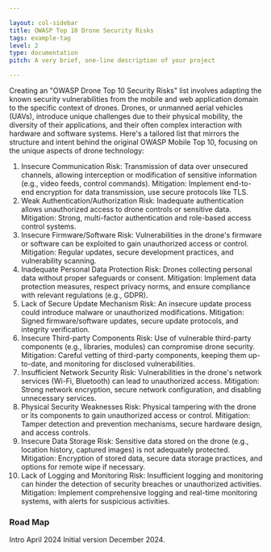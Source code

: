 ```yaml
---

layout: col-sidebar
title: OWASP Top 10 Drone Security Risks
tags: example-tag
level: 2
type: documentation
pitch: A very brief, one-line description of your project

---
```


Creating an "OWASP Drone Top 10 Security Risks" list involves adapting the known security vulnerabilities from the mobile and web application domain to the specific context of drones. Drones, or unmanned aerial vehicles (UAVs), introduce unique challenges due to their physical mobility, the diversity of their applications, and their often complex interaction with hardware and software systems. Here's a tailored list that mirrors the structure and intent behind the original OWASP Mobile Top 10, focusing on the unique aspects of drone technology:

1. Insecure Communication
Risk: Transmission of data over unsecured channels, allowing interception or modification of sensitive information (e.g., video feeds, control commands).
Mitigation: Implement end-to-end encryption for data transmission, use secure protocols like TLS.
2. Weak Authentication/Authorization
Risk: Inadequate authentication allows unauthorized access to drone controls or sensitive data.
Mitigation: Strong, multi-factor authentication and role-based access control systems.
3. Insecure Firmware/Software
Risk: Vulnerabilities in the drone's firmware or software can be exploited to gain unauthorized access or control.
Mitigation: Regular updates, secure development practices, and vulnerability scanning.
4. Inadequate Personal Data Protection
Risk: Drones collecting personal data without proper safeguards or consent.
Mitigation: Implement data protection measures, respect privacy norms, and ensure compliance with relevant regulations (e.g., GDPR).
5. Lack of Secure Update Mechanism
Risk: An insecure update process could introduce malware or unauthorized modifications.
Mitigation: Signed firmware/software updates, secure update protocols, and integrity verification.
6. Insecure Third-party Components
Risk: Use of vulnerable third-party components (e.g., libraries, modules) can compromise drone security.
Mitigation: Careful vetting of third-party components, keeping them up-to-date, and monitoring for disclosed vulnerabilities.
7. Insufficient Network Security
Risk: Vulnerabilities in the drone's network services (Wi-Fi, Bluetooth) can lead to unauthorized access.
Mitigation: Strong network encryption, secure network configuration, and disabling unnecessary services.
8. Physical Security Weaknesses
Risk: Physical tampering with the drone or its components to gain unauthorized access or control.
Mitigation: Tamper detection and prevention mechanisms, secure hardware design, and access controls.
9. Insecure Data Storage
Risk: Sensitive data stored on the drone (e.g., location history, captured images) is not adequately protected.
Mitigation: Encryption of stored data, secure data storage practices, and options for remote wipe if necessary.
10. Lack of Logging and Monitoring
Risk: Insufficient logging and monitoring can hinder the detection of security breaches or unauthorized activities.
Mitigation: Implement comprehensive logging and real-time monitoring systems, with alerts for suspicious activities.

### Road Map
Intro April 2024
Initial version December 2024.
